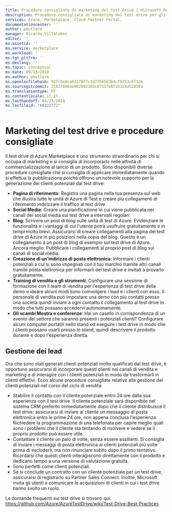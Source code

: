 ```yaml
---
title: Procedure consigliate di marketing del test drive | Microsoft Docs
description: Procedure consigliate di marketing del test drive per gli editori
services: Azure, Marketplace, Cloud Partner Portal,
documentationcenter: ''
author: pbutlerm
manager: Ricardo.Villalobos
editor: ''
ms.assetid: ''
ms.service: marketplace
ms.workload: ''
ms.tgt_pltfrm: ''
ms.devlang: ''
ms.topic: conceptual
ms.date: 09/13/2018
ms.author: pbutlerm
ms.openlocfilehash: 81fc5e9ca93178f7c2d7f56563b4cf9253c8f326
ms.sourcegitcommit: 3102f886aa962842303c8753fe8fa5324a52834a
ms.translationtype: MT
ms.contentlocale: it-IT
ms.lasthandoff: 04/23/2019
ms.locfileid: "60322771"
---
```

<a name="test-drive-marketing-and-best-practices"></a>Marketing del test drive e procedure consigliate
=======================================

Il test drive di Azure Marketplace è uno strumento straordinario per chi si occupa di marketing e si consiglia di incorporarlo nelle attività di commercializzazione al lancio di un prodotto. Sono disponibili diverse procedure consigliate che si consiglia di applicare immediatamente quando si effettua la pubblicazione poiché offrono un notevole supporto per la generazione dei clienti potenziali dal test drive:

- **Pagina di riferimento**: Registra una pagina nella tua presenza sul web che illustra tutte le unità di Azure di Test e creare più collegamenti di riferimento indirizzare il traffico al test drive
- **Social Media**: Creare una pianificazione in cui viene pubblicata nei canali dei social media sul test drive a intervalli regolari
- **Blog**: Scrivere un post di blog sulle unità di test di Azure. Evidenziare le funzionalità e i vantaggi di cui l'utente potrà usufruire gratuitamente e in tempi molto brevi. Assicurarsi di creare collegamenti alla pagina del test drive di Azure in più posizioni nella copia del blog. Questo è un collegamento a un post di blog di esempio sul test drive di Azure. Ancora meglio. Pubblicare i collegamenti al proprio post di blog sui canali di social media.
- **Creazione di un'indirizzo di posta elettronica**: Informare i clienti potenziali a cui si sono impegnati con il tuo marchio tramite altri canali tramite posta elettronica per informarli del test drive e invitali a provarlo gratuitamente.
- **Training di vendita e gli strumenti**: Configurare una sessione di formazione con il team di vendita per l'esperienza di test drive della demo e ideare alcuni modi sono coinvolgere i lead e i clienti con esso. Il personale di vendita può impostare una demo con più contatti presso una società quindi inviare a ogni contatto il collegamento al test drive in modo che tutti possano accedervi autonomamente.
- **Gli scambi Mostra e conferenze**: Hai un casello in corrispondenza di un evento del settore che saranno presenti i potenziali clienti? Configurare alcuni computer portatili nello stand ed eseguire i test drive in modo che i clienti possano usarli presso lo stand, quindi descrivere il prodotto durante e dopo l'esperienza diretta.

<a name="lead-management"></a>Gestione dei lead
---------------

Ora che sono stati generati clienti potenziali molto qualificati dal test drive, è opportuno assicurarsi di incorporare questi clienti nei canali di vendita e marketing e di interagire con i clienti potenziali in modo da trasformarli in clienti effettivi. Ecco alcune procedure consigliate relative alla gestione dei clienti potenziali nel corso del ciclo di vendita:

- Stabilire il contatto con il cliente potenziale entro 24 ore dalla sua esperienza con il test drive. Il cliente potenziale sarà disponibile nel sistema CRM preferito immediatamente dopo che il cliente distribuisce il test drive: assicurarsi di inviare al cliente un messaggio di posta elettronica entro le prime 24 ore, non appena conclusa l'esperienza. Richiedere la programmazione di una telefonata per capire meglio quali sono i problemi che il cliente sta tentando di risolvere e vedere se il proprio prodotto può essere utile.
- Contattare il cliente un paio di volte, senza essere assillanti. Si consiglia di inviare i messaggi di posta elettronica ai clienti potenziali più volte prima di escluderli, ma non rinunciare subito dopo il primo tentativo. Ricordarsi che questi clienti interagiscono direttamente con il prodotto e dedicano tempo a una versione di valutazione gratuita.
- Sono perfetti come clienti potenziali.
- Se si conclude un contratto con un cliente potenziale per un test drive, assicurarsi di registrarlo su Partner Sales Connect. Inoltre, Microsoft invita gli utenti a comunicare le acquisizioni di clienti in cui i test drive hanno svolto un ruolo.

Le domande frequenti sui test drive si trovano qui: <https://github.com/Azure/AzureTestDrive/wiki/Test-Drive-Best-Practices>

